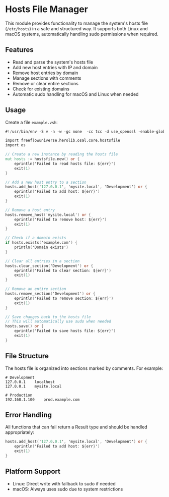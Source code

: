 # Hosts File Manager

This module provides functionality to manage the system's hosts file (`/etc/hosts`) in a safe and structured way. It supports both Linux and macOS systems, automatically handling sudo permissions when required.

## Features

- Read and parse the system's hosts file
- Add new host entries with IP and domain
- Remove host entries by domain
- Manage sections with comments
- Remove or clear entire sections
- Check for existing domains
- Automatic sudo handling for macOS and Linux when needed

## Usage

Create a file `example.vsh`:

```v
#!/usr/bin/env -S v -n -w -gc none  -cc tcc -d use_openssl -enable-globals run

import freeflowuniverse.herolib.osal.core.hostsfile
import os

// Create a new instance by reading the hosts file
mut hosts := hostsfile.new() or {
    eprintln('Failed to read hosts file: ${err}')
    exit(1)
}

// Add a new host entry to a section
hosts.add_host('127.0.0.1', 'mysite.local', 'Development') or {
    eprintln('Failed to add host: ${err}')
    exit(1)
}

// Remove a host entry
hosts.remove_host('mysite.local') or {
    eprintln('Failed to remove host: ${err}')
    exit(1)
}

// Check if a domain exists
if hosts.exists('example.com') {
    println('Domain exists')
}

// Clear all entries in a section
hosts.clear_section('Development') or {
    eprintln('Failed to clear section: ${err}')
    exit(1)
}

// Remove an entire section
hosts.remove_section('Development') or {
    eprintln('Failed to remove section: ${err}')
    exit(1)
}

// Save changes back to the hosts file
// This will automatically use sudo when needed
hosts.save() or {
    eprintln('Failed to save hosts file: ${err}')
    exit(1)
}
```

## File Structure

The hosts file is organized into sections marked by comments. For example:

```
# Development
127.0.0.1    localhost
127.0.0.1    mysite.local

# Production
192.168.1.100    prod.example.com
```

## Error Handling

All functions that can fail return a Result type and should be handled appropriately:

```v
hosts.add_host('127.0.0.1', 'mysite.local', 'Development') or {
    eprintln('Failed to add host: ${err}')
    exit(1)
}
```

## Platform Support

- Linux: Direct write with fallback to sudo if needed
- macOS: Always uses sudo due to system restrictions
